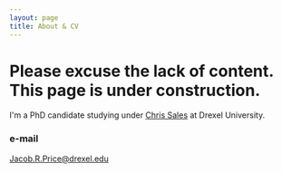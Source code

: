```yaml
---
layout: page
title: About & CV
---
```

# Please excuse the lack of content. This page is under construction. 

I'm a PhD candidate studying under [Chris Sales](http://microbes.cae.drexel.edu/) at Drexel University. 


### e-mail
Jacob.R.Price@drexel.edu
